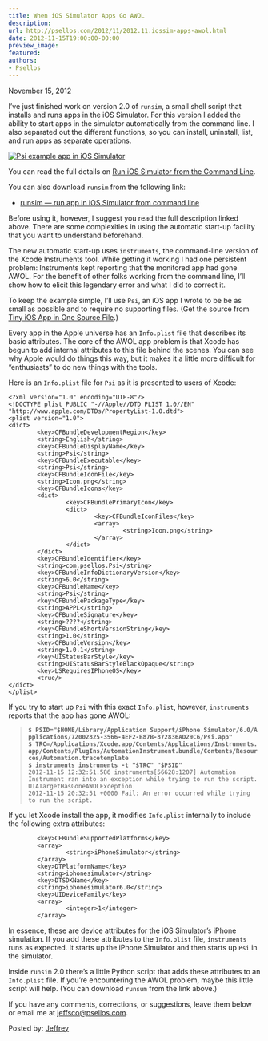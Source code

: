 ```yaml
---
title: When iOS Simulator Apps Go AWOL
description:
url: http://psellos.com/2012/11/2012.11.iossim-apps-awol.html
date: 2012-11-15T19:00:00-00:00
preview_image:
featured:
authors:
- Psellos
---
```


<div class="date">November 15, 2012</div>

<p>I&rsquo;ve just finished work on version 2.0 of <code>runsim</code>, a small shell script
that installs and runs apps in the iOS Simulator.  For this version I
added the ability to start apps in the simulator automatically from the
command line. I also separated out the different functions, so you can
install, uninstall, list, and run apps as separate operations.</p>

<div class="flowaroundimg" style="margin-top: 1.0em;">
<a href="http://psellos.com/ios/iossim-command-line.html"><img src="http://psellos.com/images/psi-p2.png" alt="Psi example app in iOS Simulator"/></a>
</div>

<p>You can read the full details on <a href="http://psellos.com/ios/iossim-command-line.html">Run iOS Simulator from the Command
Line</a>.</p>

<p>You can also download <code>runsim</code> from the following link:</p>

<ul class="rightoffloat">
<li><a href="http://psellos.com/pub/ocamlxsim/runsim">runsim &mdash; run app in iOS Simulator from command line</a></li>
</ul>

<p>Before using it, however, I suggest you read the full description linked
above. There are some complexities in using the automatic start-up
facility that you want to understand beforehand.</p>

<p>The new automatic start-up uses <code>instruments</code>, the command-line version
of the Xcode Instruments tool. While getting it working I had one
persistent problem: Instruments kept reporting that the monitored app
had gone AWOL.  For the benefit of other folks working from the command
line, I&rsquo;ll show how to elicit this legendary error and what I did to
correct it.</p>

<p>To keep the example simple, I&rsquo;ll use <code>Psi</code>, an iOS app I wrote to be be
as small as possible and to require no supporting files.  (Get the
source from <a href="http://psellos.com/2012/05/2012.05.tiny-ios-app.html">Tiny iOS App in One Source File</a>.)</p>

<p>Every app in the Apple universe has an <code>Info.plist</code> file that describes
its basic attributes. The core of the AWOL app problem is that Xcode has
begun to add internal attributes to this file behind the scenes. You can
see why Apple would do things this way, but it makes it a little more
difficult for &ldquo;enthusiasts&rdquo; to do new things with the tools.</p>

<p>Here is an <code>Info.plist</code> file for <code>Psi</code> as it is presented to users of
Xcode:</p>

<pre><code>&lt;?xml version=&quot;1.0&quot; encoding=&quot;UTF-8&quot;?&gt;
&lt;!DOCTYPE plist PUBLIC &quot;-//Apple//DTD PLIST 1.0//EN&quot; &quot;http://www.apple.com/DTDs/PropertyList-1.0.dtd&quot;&gt;
&lt;plist version=&quot;1.0&quot;&gt;
&lt;dict&gt;
        &lt;key&gt;CFBundleDevelopmentRegion&lt;/key&gt;
        &lt;string&gt;English&lt;/string&gt;
        &lt;key&gt;CFBundleDisplayName&lt;/key&gt;
        &lt;string&gt;Psi&lt;/string&gt;
        &lt;key&gt;CFBundleExecutable&lt;/key&gt;
        &lt;string&gt;Psi&lt;/string&gt;
        &lt;key&gt;CFBundleIconFile&lt;/key&gt;
        &lt;string&gt;Icon.png&lt;/string&gt;
        &lt;key&gt;CFBundleIcons&lt;/key&gt;
        &lt;dict&gt;
                &lt;key&gt;CFBundlePrimaryIcon&lt;/key&gt;
                &lt;dict&gt;
                        &lt;key&gt;CFBundleIconFiles&lt;/key&gt;
                        &lt;array&gt;
                                &lt;string&gt;Icon.png&lt;/string&gt;
                        &lt;/array&gt;
                &lt;/dict&gt;
        &lt;/dict&gt;
        &lt;key&gt;CFBundleIdentifier&lt;/key&gt;
        &lt;string&gt;com.psellos.Psi&lt;/string&gt;
        &lt;key&gt;CFBundleInfoDictionaryVersion&lt;/key&gt;
        &lt;string&gt;6.0&lt;/string&gt;
        &lt;key&gt;CFBundleName&lt;/key&gt;
        &lt;string&gt;Psi&lt;/string&gt;
        &lt;key&gt;CFBundlePackageType&lt;/key&gt;
        &lt;string&gt;APPL&lt;/string&gt;
        &lt;key&gt;CFBundleSignature&lt;/key&gt;
        &lt;string&gt;????&lt;/string&gt;
        &lt;key&gt;CFBundleShortVersionString&lt;/key&gt;
        &lt;string&gt;1.0&lt;/string&gt;
        &lt;key&gt;CFBundleVersion&lt;/key&gt;
        &lt;string&gt;1.0.1&lt;/string&gt;
        &lt;key&gt;UIStatusBarStyle&lt;/key&gt;
        &lt;string&gt;UIStatusBarStyleBlackOpaque&lt;/string&gt;
        &lt;key&gt;LSRequiresIPhoneOS&lt;/key&gt;
        &lt;true/&gt;
&lt;/dict&gt;
&lt;/plist&gt;</code></pre>

<p>If you try to start up <code>Psi</code> with this exact <code>Info.plist</code>, however,
<code>instruments</code> reports that the app has gone AWOL:</p>

<blockquote>
  <p><strong><code>$&nbsp;PSID=&quot;$HOME/Library/Application&nbsp;Support/iPhone&nbsp;Simulator/6.0/Applications/72002825-3566-4EF2-B87B-872836AD29C6/Psi.app&quot;</code></strong> <br/>
  <strong><code>$&nbsp;TRC=/Applications/Xcode.app/Contents/Applications/Instruments.app/Contents/PlugIns/AutomationInstrument.bundle/Contents/Resources/Automation.tracetemplate</code></strong> <br/>
  <strong><code>$ instruments instruments -t &quot;$TRC&quot; &quot;$PSID&quot;</code></strong> <br/>
  <code>2012-11-15 12:32:51.586 instruments[56628:1207] Automation Instrument ran into an exception while trying to run the script.  UIATargetHasGoneAWOLException</code> <br/>
  <code>2012-11-15 20:32:51 +0000 Fail: An error occurred while trying to run the script.</code>  </p>
</blockquote>

<p>If you let Xcode install the app, it modifies <code>Info.plist</code> internally to
include the following extra attributes:</p>

<pre><code>        &lt;key&gt;CFBundleSupportedPlatforms&lt;/key&gt;
        &lt;array&gt;
                &lt;string&gt;iPhoneSimulator&lt;/string&gt;
        &lt;/array&gt;
        &lt;key&gt;DTPlatformName&lt;/key&gt;
        &lt;string&gt;iphonesimulator&lt;/string&gt;
        &lt;key&gt;DTSDKName&lt;/key&gt;
        &lt;string&gt;iphonesimulator6.0&lt;/string&gt;
        &lt;key&gt;UIDeviceFamily&lt;/key&gt;
        &lt;array&gt;
                &lt;integer&gt;1&lt;/integer&gt;
        &lt;/array&gt;</code></pre>

<p>In essence, these are device attributes for the iOS Simulator&rsquo;s iPhone
simulation. If you add these attributes to the <code>Info.plist</code> file,
<code>instruments</code> runs as expected. It starts up the iPhone Simulator and
then starts up <code>Psi</code> in the simulator.</p>

<p>Inside <code>runsim</code> 2.0 there&rsquo;s a little Python script that adds these
attributes to an <code>Info.plist</code> file. If you&rsquo;re encountering the AWOL
problem, maybe this little script will help. (You can download <code>runsum</code>
from the link above.)</p>

<p>If you have any comments, corrections, or suggestions, leave them below
or email me at <a href="mailto:jeffsco@psellos.com">jeffsco@psellos.com</a>.</p>

<p>Posted by: <a href="http://psellos.com/aboutus.html#jeffreya.scofieldphd">Jeffrey</a></p>

<p></p>

